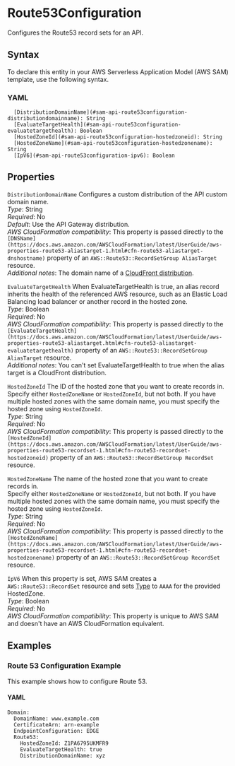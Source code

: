 # Route53Configuration<a name="sam-property-api-route53configuration"></a>

Configures the Route53 record sets for an API\.

## Syntax<a name="sam-property-api-route53configuration-syntax"></a>

To declare this entity in your AWS Serverless Application Model \(AWS SAM\) template, use the following syntax\.

### YAML<a name="sam-property-api-route53configuration-syntax.yaml"></a>

```
  [DistributionDomainName](#sam-api-route53configuration-distributiondomainname): String
  [EvaluateTargetHealth](#sam-api-route53configuration-evaluatetargethealth): Boolean
  [HostedZoneId](#sam-api-route53configuration-hostedzoneid): String
  [HostedZoneName](#sam-api-route53configuration-hostedzonename): String
  [IpV6](#sam-api-route53configuration-ipv6): Boolean
```

## Properties<a name="sam-property-api-route53configuration-properties"></a>

 `DistributionDomainName`   <a name="sam-api-route53configuration-distributiondomainname"></a>
Configures a custom distribution of the API custom domain name\.  
*Type*: String  
*Required*: No  
*Default*: Use the API Gateway distribution\.  
*AWS CloudFormation compatibility*: This property is passed directly to the `[DNSName](https://docs.aws.amazon.com/AWSCloudFormation/latest/UserGuide/aws-properties-route53-aliastarget-1.html#cfn-route53-aliastarget-dnshostname)` property of an `AWS::Route53::RecordSetGroup AliasTarget` resource\.  
*Additional notes*: The domain name of a [CloudFront distribution](https://docs.aws.amazon.com/AWSCloudFormation/latest/UserGuide/aws-resource-cloudfront-distribution.html)\.

 `EvaluateTargetHealth`   <a name="sam-api-route53configuration-evaluatetargethealth"></a>
When EvaluateTargetHealth is true, an alias record inherits the health of the referenced AWS resource, such as an Elastic Load Balancing load balancer or another record in the hosted zone\.  
*Type*: Boolean  
*Required*: No  
*AWS CloudFormation compatibility*: This property is passed directly to the `[EvaluateTargetHealth](https://docs.aws.amazon.com/AWSCloudFormation/latest/UserGuide/aws-properties-route53-aliastarget.html#cfn-route53-aliastarget-evaluatetargethealth)` property of an `AWS::Route53::RecordSetGroup AliasTarget` resource\.  
*Additional notes*: You can't set EvaluateTargetHealth to true when the alias target is a CloudFront distribution\.

 `HostedZoneId`   <a name="sam-api-route53configuration-hostedzoneid"></a>
The ID of the hosted zone that you want to create records in\.  
Specify either `HostedZoneName` or `HostedZoneId`, but not both\. If you have multiple hosted zones with the same domain name, you must specify the hosted zone using `HostedZoneId`\.  
*Type*: String  
*Required*: No  
*AWS CloudFormation compatibility*: This property is passed directly to the `[HostedZoneId](https://docs.aws.amazon.com/AWSCloudFormation/latest/UserGuide/aws-properties-route53-recordset-1.html#cfn-route53-recordset-hostedzoneid)` property of an `AWS::Route53::RecordSetGroup RecordSet` resource\.

 `HostedZoneName`   <a name="sam-api-route53configuration-hostedzonename"></a>
The name of the hosted zone that you want to create records in\.  
Specify either `HostedZoneName` or `HostedZoneId`, but not both\. If you have multiple hosted zones with the same domain name, you must specify the hosted zone using `HostedZoneId`\.  
*Type*: String  
*Required*: No  
*AWS CloudFormation compatibility*: This property is passed directly to the `[HostedZoneName](https://docs.aws.amazon.com/AWSCloudFormation/latest/UserGuide/aws-properties-route53-recordset-1.html#cfn-route53-recordset-hostedzonename)` property of an `AWS::Route53::RecordSetGroup RecordSet` resource\.

 `IpV6`   <a name="sam-api-route53configuration-ipv6"></a>
When this property is set, AWS SAM creates a `AWS::Route53::RecordSet` resource and sets [Type](https://docs.aws.amazon.com/AWSCloudFormation/latest/UserGuide/aws-properties-route53-recordset.html#cfn-route53-recordset-type) to `AAAA` for the provided HostedZone\.  
*Type*: Boolean  
*Required*: No  
*AWS CloudFormation compatibility*: This property is unique to AWS SAM and doesn't have an AWS CloudFormation equivalent\.

## Examples<a name="sam-property-api-route53configuration--examples"></a>

### Route 53 Configuration Example<a name="sam-property-api-route53configuration--examples--route-53-configuration-example"></a>

This example shows how to configure Route 53\.

#### YAML<a name="sam-property-api-route53configuration--examples--route-53-configuration-example--yaml"></a>

```
Domain:
  DomainName: www.example.com
  CertificateArn: arn-example
  EndpointConfiguration: EDGE
  Route53:
    HostedZoneId: Z1PA6795UKMFR9
    EvaluateTargetHealth: true
    DistributionDomainName: xyz
```